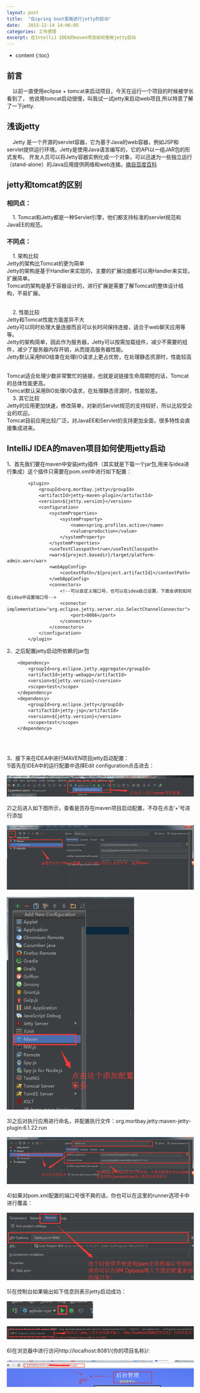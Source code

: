 ```yaml
---
layout: post
title:  "在spring boot里面进行jetty的启动"
date:   2015-12-14 14:06:05
categories: 工作感悟
excerpt: 在IntelliJ IDEA的maven项目如何使用jetty启动
---
```


* content
{:toc}

## 前言 
  &nbsp;&nbsp;&nbsp;&nbsp;以前一直使用eclipse + tomcat来启动项目，今天在运行一个项目的时候被学长看到了，
  他说用tomcat启动很慢，叫我试一试jetty来启动web项目,所以特意了解了一下jetty.<br/>
  
## 浅谈jetty
&nbsp;&nbsp;&nbsp;&nbsp;Jetty 是一个开源的servlet容器，它为基于Java的web容器，例如JSP和servlet提供运行环境。Jetty是使用Java语言编写的，它的API以一组JAR包的形式发布。
开发人员可以将Jetty容器实例化成一个对象，可以迅速为一些独立运行（stand-alone）的Java应用提供网络和web连接。[摘自百度百科](http://baike.baidu.com/link?url=qISf-60N2e1v1DqK60Z5ZOLgZw_EM38M59mhbfzBAZqkIg1o0PPKsIsDD80Q4K14SeoRRBEpieEtWQTWdsXDpq) <br/>


## jetty和tomcat的区别
### 相同点：
&nbsp;&nbsp;&nbsp;&nbsp;1.      Tomcat和Jetty都是一种Servlet引擎，他们都支持标准的servlet规范和JavaEE的规范。<br/>
 
 
### 不同点：
&nbsp;&nbsp;&nbsp;&nbsp;1.      架构比较<br/>
Jetty的架构比Tomcat的更为简单<br/>
Jetty的架构是基于Handler来实现的，主要的扩展功能都可以用Handler来实现，扩展简单。<br/>
Tomcat的架构是基于容器设计的，进行扩展是需要了解Tomcat的整体设计结构，不易扩展。<br/><br/>

&nbsp;&nbsp;&nbsp;&nbsp;2.      性能比较<br/>
Jetty和Tomcat性能方面差异不大<br/>
Jetty可以同时处理大量连接而且可以长时间保持连接，适合于web聊天应用等等。<br/>
Jetty的架构简单，因此作为服务器，Jetty可以按需加载组件，减少不需要的组件，减少了服务器内存开销，从而提高服务器性能。<br/>
Jetty默认采用NIO结束在处理I/O请求上更占优势，在处理静态资源时，性能较高<br/><br/>
 
Tomcat适合处理少数非常繁忙的链接，也就是说链接生命周期短的话，Tomcat的总体性能更高。<br/>
Tomcat默认采用BIO处理I/O请求，在处理静态资源时，性能较差。<br/>
&nbsp;&nbsp;&nbsp;&nbsp;3.      其它比较<br/>
Jetty的应用更加快速，修改简单，对新的Servlet规范的支持较好，所以比较受企业的欢迎。<br/>
Tomcat目前应用比较广泛，对JavaEE和Servlet的支持更加全面，很多特性会直接集成进来。<br/>

## IntelliJ IDEA的maven项目如何使用jetty启动
1、首先我们要在maven中安装jetty插件（其实就是下载一个jar包,用来与idea进行集成）这个插件只需要在pom.xml中进行如下配置：
<pre><code>        &lt;plugin&gt;
            &lt;groupId&gt;org.mortbay.jetty&lt;/groupId&gt;
            &lt;artifactId&gt;jetty-maven-plugin&lt;/artifactId&gt;
            &lt;version&gt;${jetty.version}&lt;/version&gt;
            &lt;configuration&gt;
                &lt;systemProperties&gt;
                    &lt;systemProperty&gt;
                        &lt;name&gt;spring.profiles.active&lt;/name&gt;
                        &lt;value&gt;production&lt;/value&gt;
                    &lt;/systemProperty&gt;
                &lt;/systemProperties&gt;
                &lt;useTestClasspath&gt;true&lt;/useTestClasspath&gt;
                &lt;war&gt;${project.basedir}/target/platform-admin.war&lt;/war&gt;
                &lt;webAppConfig&gt;
                    &lt;contextPath&gt;/${project.artifactId}&lt;/contextPath&gt;
                &lt;/webAppConfig&gt;
                &lt;connectors&gt;                    
                    &lt;!--可以自定义端口号，也可以在idea自己设置，下面会讲到如何在idea中设置端口号--&gt;
                    &lt;connector implementation=&quot;org.eclipse.jetty.server.nio.SelectChannelConnector&quot;&gt;
                        &lt;port&gt;8086&lt;/port&gt;
                    &lt;/connector&gt;
                &lt;/connectors&gt;
            &lt;/configuration&gt;
        &lt;/plugin&gt;</code></pre>

2、之后配置jetty启动所依赖的jar包<br/>
<pre><code>    &lt;dependency&gt;
        &lt;groupId&gt;org.eclipse.jetty.aggregate&lt;/groupId&gt;
        &lt;artifactId&gt;jetty-webapp&lt;/artifactId&gt;
        &lt;version&gt;${jetty.version}&lt;/version&gt;
        &lt;scope&gt;test&lt;/scope&gt;
    &lt;/dependency&gt;
    &lt;dependency&gt;
        &lt;groupId&gt;org.eclipse.jetty&lt;/groupId&gt;
        &lt;artifactId&gt;jetty-jsp&lt;/artifactId&gt;
        &lt;version&gt;${jetty.version}&lt;/version&gt;
        &lt;scope&gt;test&lt;/scope&gt;
    &lt;/dependency&gt;</code></pre>
<br/><br/>

3、接下来在IDEA中进行MAVEN项目jetty启动配置：<br/>
1)首先在IDEA中的运行配置中选择Edit configuration点击进去：<br/><br/>
![如图1](https://github.com/linhao007/linhao007.github.io/blob/master/css/pics/2015-12-14-jettyconfig-1.png?raw=true)<br/><br/>
2)之后进入如下图所示，查看是否存在maven项目启动配置，不存在点击‘+’号进行添加<br/><br/>
![如图2](https://github.com/linhao007/linhao007.github.io/blob/master/css/pics/2015-12-14-jettyConfig-2.png?raw=true)<br/><br/>
![如图3](https://github.com/linhao007/linhao007.github.io/blob/master/css/pics/2015-12-14-jettyConfig-4.png?raw=true)<br/><br/>
3)之后对执行应用进行命名，并配置执行文件：org.mortbay.jetty:maven-jetty-plugin:6.1.22:run<br/><br/>
![如图4](https://github.com/linhao007/linhao007.github.io/blob/master/css/pics/2015-12-14-jettyConfig-6.png?raw=true)<br/><br/>
4)如果对pom.xml配置的端口号很不爽的话，你也可以在这里的runner选项卡中进行覆盖：<br/><br/>
![如图5](https://github.com/linhao007/linhao007.github.io/blob/master/css/pics/2015-12-14-jettyConfig-7.png?raw=true)<br/><br/>
5)在控制台如果输出如下信息则表示jetty启动成功：<br/><br/>
![如图6](https://github.com/linhao007/linhao007.github.io/blob/master/css/pics/2015-12-14-jettyConfig-8.png?raw=true)<br/><br/>
![如图7](https://github.com/linhao007/linhao007.github.io/blob/master/css/pics/2015-12-14-jettyconfig-9.png?raw=true)<br/><br/>
6)在浏览器中进行访问http://localhost:8081/{你的项目名称}/:<br/><br/>
![如图8](https://github.com/linhao007/linhao007.github.io/blob/master/css/pics/2015-12-14-jettyConfig-10.png?raw=true)<br/><br/>
